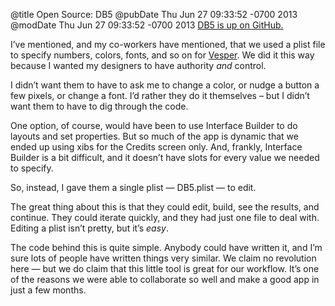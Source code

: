 @title Open Source: DB5
@pubDate Thu Jun 27 09:33:52 -0700 2013
@modDate Thu Jun 27 09:33:52 -0700 2013
[DB5 is up on GitHub.](https://github.com/quartermaster/DB5)

I’ve mentioned, and my co-workers have mentioned, that we used a plist file to specify numbers, colors, fonts, and so on for [Vesper](http://vesperapp.co/). We did it this way because I wanted my designers to have authority *and* control.

I didn’t want them to have to ask me to change a color, or nudge a button a few pixels, or change a font. I’d rather they do it themselves – but I didn’t want them to have to dig through the code.

One option, of course, would have been to use Interface Builder to do layouts and set properties. But so much of the app is dynamic that we ended up using xibs for the Credits screen only. And, frankly, Interface Builder is a bit difficult, and it doesn’t have slots for every value we needed to specify.

So, instead, I gave them a single plist — DB5.plist — to edit.

The great thing about this is that they could edit, build, see the results, and continue. They could iterate quickly, and they had just one file to deal with. Editing a plist isn’t pretty, but it’s *easy*.

The code behind this is quite simple. Anybody could have written it, and I’m sure lots of people have written things very similar. We claim no revolution here — but we do claim that this little tool is great for our workflow. It’s one of the reasons we were able to collaborate so well and make a good app in just a few months.
